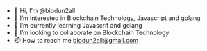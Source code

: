 - 👋 Hi, I’m @biodun2all
- 👀 I’m interested in Blockchain Technology, Javascript and golang
- 🌱 I’m currently learning Javascrit and golang
- 💞️ I’m looking to collaborate on Blockchain Technology
- 📫 How to reach me biodun2all@gmail.com

<!---
biodun2all/biodun2all is a ✨ special ✨ repository because its `README.md` (this file) appears on your GitHub profile.
You can click the Preview link to take a look at your changes.
--->
